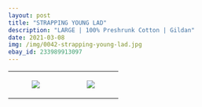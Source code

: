 ```yaml
---
layout: post
title: "STRAPPING YOUNG LAD"
description: "LARGE | 100% Preshrunk Cotton | Gildan"
date: 2021-03-08
img: /img/0042-strapping-young-lad.jpg
ebay_id: 233989913097
---
```




<table style="width:100%;"><tr><td style="vertical-align:top;">
      <figure class="tmblr-full" data-orig-height="2048" data-orig-width="1365" data-orig-src="https://concertshirts.netlify.app/shirts/0042/0042-01.jpg"><img src="https://64.media.tumblr.com/5568ae909c2d85121fffcb658082a65f/dd558e7592bad4eb-a4/s540x810/2ac1481c9de076037d32227a9f512374717c02f5.jpg" data-orig-height="2048" data-orig-width="1365" data-orig-src="https://concertshirts.netlify.app/shirts/0042/0042-01.jpg"/></figure></td>
    <td style="vertical-align:top;">
      <figure class="tmblr-full" data-orig-height="2048" data-orig-width="1365" data-orig-src="https://concertshirts.netlify.app/shirts/0042/0042-02.jpg"><img src="https://64.media.tumblr.com/e79b02726edaa00ad09e4edba85ee387/dd558e7592bad4eb-f7/s540x810/17261e4e5553ad45982cfbc7981537b096ecdb43.jpg" data-orig-height="2048" data-orig-width="1365" data-orig-src="https://concertshirts.netlify.app/shirts/0042/0042-02.jpg"/></figure></td>
  </tr></table>
